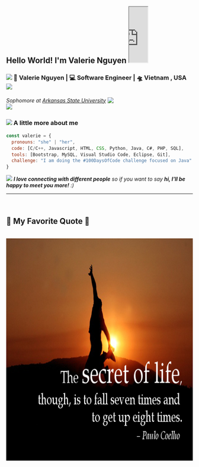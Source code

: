 
<h2> Hello World! I'm Valerie Nguyen <iframe src="https://giphy.com/embed/mGcNjsfWAjY5AEZNw6" width="50"></iframe></h2>

<h3><img src="https://giphy.com/embed/WUlplcMpOCEmTGBtBW" width="30"> 🙎 Valerie Nguyen | 💻 Software Engineer | 🛸 Vietnam , USA <img src="https://giphy.com/embed/WUlplcMpOCEmTGBtBW" width="30"></h3>
<img align='right' src="https://giphy.com/embed/ieyl9zmCjO4b4t6qoY" width="230">
<p><em>Sophomore at <a href="https://www.astate.edu/">Arkansas State University</a><img src="https://giphy.com/embed/fYSnHlufseco8Fh93Z" width="30"></em></p>


### <img src="https://giphy.com/embed/VgCDAzcKvsR6OM0uWg" width="50"> A little more about me

```javascript
const valerie = {
  pronouns: "she" | "her",
  code: [C/C++, Javascript, HTML, CSS, Python, Java, C#, PHP, SQL],
  tools: [Bootstrap, MySQL, Visual Studio Code, Eclipse, Git],
  challenge: "I am doing the #100DaysOfCode challenge focused on Java"
}
```

<img src="https://giphy.com/embed/LnQjpWaON8nhr21vNW" width="60"> <em><b>I love connecting with different people</b> so if you want to say <b>hi, I'll be happy to meet you more!</b> :)</em>

---

<br>
<h2>📑 My Favorite Quote 📑</h2>
<br>
<a href="#" target="_blank">
  <img src="images/quote-by-paulo-coelho.jpg" width="1000" height="600" alt="valerienguyen-favorite-quote" />
</a>